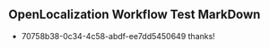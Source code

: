 ## OpenLocalization Workflow Test MarkDown
* 70758b38-0c34-4c58-abdf-ee7dd5450649 
thanks!<!--HONumber=Mar16_HO4-->
